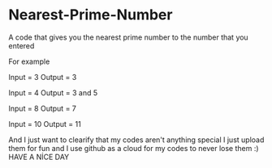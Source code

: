 # Nearest-Prime-Number
A code that gives you the nearest prime number to the number that you entered

For example

Input = 3    Output = 3 

Input = 4    Output = 3 and 5

Input = 8    Output = 7

Input = 10   Output = 11

And I just want to clearify that my codes aren't anything special I just upload them for fun and I use github as a cloud for my codes to never lose them :) HAVE A NİCE DAY
